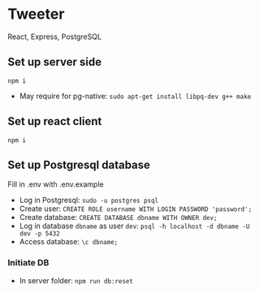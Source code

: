 # Tweeter
React, Express, PostgreSQL
## Set up server side
`npm i`
- May require for pg-native:
`sudo apt-get install libpq-dev g++ make`

## Set up react client
`npm i`

## Set up Postgresql database
Fill in .env with .env.example
- Log in Postgresql: `sudo -u postgres psql`
- Create user: `CREATE ROLE username WITH LOGIN PASSWORD 'password';`
- Create database: `CREATE DATABASE dbname WITH OWNER dev;`
- Log in database `dbname` as user `dev`: `psql -h localhost -d dbname -U dev -p 5432`
- Access database: `\c dbname;`

### Initiate DB
- In server folder: `npm run db:reset`